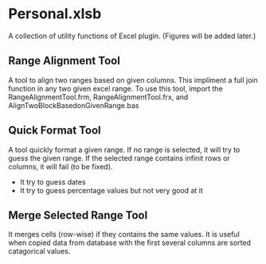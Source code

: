 # Personal.xlsb
A collection of utility functions of Excel plugin. (Figures will be added later.)

## Range Alignment Tool
A tool to align two ranges based on given columns. This impliment a full join function in any two given excel range.
To use this tool, import the RangeAlignmentTool.frm, RangeAlignmentTool.frx, and AlignTwoBlockBasedonGivenRange.bas

## Quick Format Tool
A tool quickly format a given range. If no range is selected, it will try to guess the given range. If the selected range contains infinit rows or columns, it will fail (to be fixed).
* It try to guess dates
* It try to guess percentage values but not very good at it

## Merge Selected Range Tool
It merges cells (row-wise) if they contains the same values. It is useful when copied data from database with the first several columns are sorted catagorical values.
